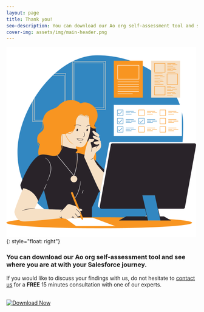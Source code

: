 ```yaml
---
layout: page
title: Thank you!
seo-description: You can download our Ao org self-assessment tool and see where you are at with your Salesforce journey.
cover-img: assets/img/main-header.png 
---
```

<meta name="googlebot" content="noindex">

![self-assessment image](assets/img/self-assessment.png){: style="float: right"}
### You can download our Ao org self-assessment tool and see where you are at with your Salesforce journey.
If you would like to discuss your findings with us, do not hesitate to [contact us](https://aocollab.tech/contact/) for a **FREE** 15 minutes consultation with one of our experts.
<br/><br/>

<a href="https://aocollab.tech/assets/ao-self-assessment-tool.pdf" download><img src="https://aocollab.tech/assets/icons/download-button.png" alt="Download Now" height="75"></a>

<br/>
<br/>
